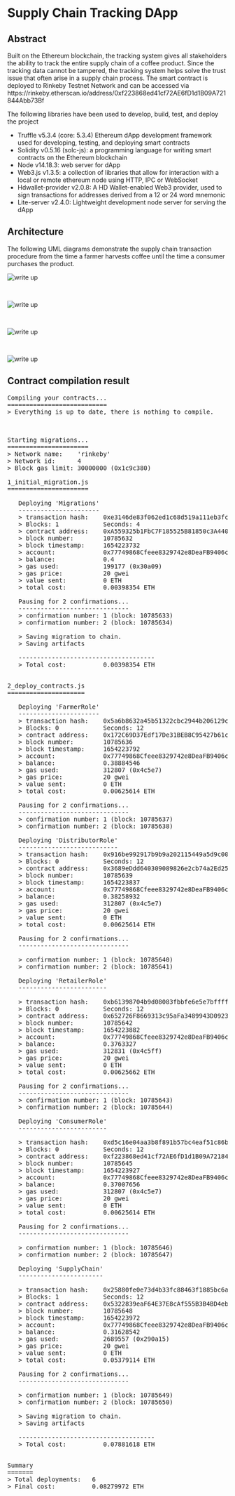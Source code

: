 <h1>Supply Chain Tracking DApp</h1>

<h2>Abstract</h2>
Built on the Ethereum blockchain, the tracking system gives all stakeholders the ability to track the entire supply chain of a coffee product.
Since the tracking data cannot be tampered, the tracking system helps solve the trust issue that often arise in a supply chain process.
The smart contract is deployed to Rinkeby Testnet Network and can be accessed via https://rinkeby.etherscan.io/address/0xf223868ed41cf72AE6fD1d1B09A721844Abb73Bf

<br/>

The following libraries have been used to develop, build, test, and deploy the project

- Truffle v5.3.4 (core: 5.3.4) Ethereum dApp development framework used for developing, testing, and deploying smart contracts
- Solidity v0.5.16 (solc-js): a programming language for writing smart contracts on the Ethereum blockchain
- Node v14.18.3: web server for dApp
- Web3.js v1.3.5: a collection of libraries that allow for interaction with a local or remote ethereum node using HTTP, IPC or WebSocket
- Hdwallet-provider v2.0.8: A HD Wallet-enabled Web3 provider, used to sign transactions for addresses derived from a 12 or 24 word mnemonic
- Lite-server v2.4.0: Lightweight development node server for serving the dApp

<h2> Architecture </h2>
The following UML diagrams demonstrate the supply chain transaction procedure from the time a farmer harvests coffee until the time a consumer purchases the product.

<br/>

![write up](images/activity_diagram.jpeg)

<br/>

![write up](images/sequence_diagram.jpeg)

<br/>

![write up](images/state_diagram.jpeg)

<br/>

![write up](images/data_model.jpeg)


<h2>Contract compilation result</h2>

<pre>
Compiling your contracts...
===========================
> Everything is up to date, there is nothing to compile.



Starting migrations...
======================
> Network name:    'rinkeby'
> Network id:      4
> Block gas limit: 30000000 (0x1c9c380)

1_initial_migration.js
======================

   Deploying 'Migrations'
   ----------------------
   > transaction hash:    0xe3146de83f062ed1c68d519a111eb3fcc3e4d70ca21c6e974a3911ba8699f437
   > Blocks: 1            Seconds: 4
   > contract address:    0xA559325b1FbC7F185525B81850c3A44076318585
   > block number:        10785632
   > block timestamp:     1654223732
   > account:             0x77749868Cfeee8329742e8DeaFB9406c8179A04A
   > balance:             0.4
   > gas used:            199177 (0x30a09)
   > gas price:           20 gwei
   > value sent:          0 ETH
   > total cost:          0.00398354 ETH
   
   Pausing for 2 confirmations...
   ------------------------------
   > confirmation number: 1 (block: 10785633)
   > confirmation number: 2 (block: 10785634)

   > Saving migration to chain.
   > Saving artifacts
   
   -------------------------------------
   > Total cost:          0.00398354 ETH


2_deploy_contracts.js
=====================

   Deploying 'FarmerRole'
   ----------------------
   > transaction hash:    0x5a6b8632a45b51322cbc2944b206129c3728c7a133273cd54a67dcf3f41d319b
   > Blocks: 0            Seconds: 12
   > contract address:    0x172C69D37Edf17De31BEB8C95427b61c9753cF4F
   > block number:        10785636
   > block timestamp:     1654223792
   > account:             0x77749868Cfeee8329742e8DeaFB9406c8179A04A
   > balance:             0.38884546
   > gas used:            312807 (0x4c5e7)
   > gas price:           20 gwei
   > value sent:          0 ETH
   > total cost:          0.00625614 ETH
   
   Pausing for 2 confirmations...
   ------------------------------
   > confirmation number: 1 (block: 10785637)
   > confirmation number: 2 (block: 10785638)
   
   Deploying 'DistributorRole'
   ---------------------------
   > transaction hash:    0x916be992917b9b9a202115449a5d9c00860b1d0995eb378ee55cca5ea4e30a77
   > Blocks: 0            Seconds: 12
   > contract address:    0x3689eDdd640309089826e2cb74a2Ed2548DB7F79
   > block number:        10785639
   > block timestamp:     1654223837
   > account:             0x77749868Cfeee8329742e8DeaFB9406c8179A04A
   > balance:             0.38258932
   > gas used:            312807 (0x4c5e7)
   > gas price:           20 gwei
   > value sent:          0 ETH
   > total cost:          0.00625614 ETH
   
   Pausing for 2 confirmations...
   ------------------------------
   
   > confirmation number: 1 (block: 10785640)
   > confirmation number: 2 (block: 10785641)

   Deploying 'RetailerRole'
   ------------------------
   
   > transaction hash:    0xb61398704b9d08083fbbfe6e5e7bffffe847ce8b9cc349ef99ddf689063037e7
   > Blocks: 0            Seconds: 12
   > contract address:    0x652726F8669313c95aFa3489943D09237d5232f9
   > block number:        10785642
   > block timestamp:     1654223882
   > account:             0x77749868Cfeee8329742e8DeaFB9406c8179A04A
   > balance:             0.3763327
   > gas used:            312831 (0x4c5ff)
   > gas price:           20 gwei
   > value sent:          0 ETH
   > total cost:          0.00625662 ETH

   Pausing for 2 confirmations...
   ------------------------------
   > confirmation number: 1 (block: 10785643)
   > confirmation number: 2 (block: 10785644)
   
   Deploying 'ConsumerRole'
   ------------------------
   
   > transaction hash:    0xd5c16e04aa3b8f891b57bc4eaf51c86b7e090ce82c6da69385d861f300a42e60
   > Blocks: 0            Seconds: 12
   > contract address:    0xf223868ed41cf72AE6fD1d1B09A721844Abb73Bf
   > block number:        10785645
   > block timestamp:     1654223927
   > account:             0x77749868Cfeee8329742e8DeaFB9406c8179A04A
   > balance:             0.37007656
   > gas used:            312807 (0x4c5e7)
   > gas price:           20 gwei
   > value sent:          0 ETH
   > total cost:          0.00625614 ETH
   
   Pausing for 2 confirmations...
   ------------------------------
   
   > confirmation number: 1 (block: 10785646)
   > confirmation number: 2 (block: 10785647)
   
   Deploying 'SupplyChain'
   -----------------------
   
   > transaction hash:    0x25880fe0e73d4b33fc88463f1885bc6a14110e3857cbf6697fc7513ba5bf05f5
   > Blocks: 1            Seconds: 12
   > contract address:    0x5322839eaF64E37E8cAf555B3B4BD4eb905F1Df6
   > block number:        10785648
   > block timestamp:     1654223972
   > account:             0x77749868Cfeee8329742e8DeaFB9406c8179A04A
   > balance:             0.31628542
   > gas used:            2689557 (0x290a15)
   > gas price:           20 gwei
   > value sent:          0 ETH
   > total cost:          0.05379114 ETH
   
   Pausing for 2 confirmations...
   ------------------------------
   
   > confirmation number: 1 (block: 10785649)
   > confirmation number: 2 (block: 10785650)

   > Saving migration to chain.
   > Saving artifacts
   
   -------------------------------------
   > Total cost:          0.07881618 ETH


Summary
=======
> Total deployments:   6
> Final cost:          0.08279972 ETH
</pre>